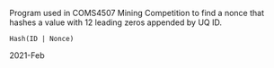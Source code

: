 Program used in COMS4507 Mining Competition to find a nonce that hashes a value with 12 leading zeros appended by UQ ID.
```
Hash(ID | Nonce)
```

2021-Feb
